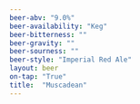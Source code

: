 ```yaml
---
beer-abv: "9.0%"
beer-availability: "Keg"
beer-bitterness: ""
beer-gravity: ""
beer-sourness: ""
beer-style: "Imperial Red Ale"
layout: beer
on-tap: "True"
title:  "Muscadean"
---
```

